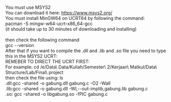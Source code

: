You must use MSYS2 <br>
You can download it here: https://www.msys2.org/ <br>
You must install MinGW64 on UCRT64 by following the command:<br>
pacman -S mingw-w64-ucrt-x86_64-gcc<br>
(it should take up to 30 minutes of downloading and installing)<br>
<br>
then check the following command<br>
gcc --version<be><br>
After that if you want to compile the .dll and .lib and .so file you need to type this in the MSYS2 UCRT:<br>
REMEBER TO DIRECT THE UCRT FIRST: <br>
For example: cd /e/Data\ Data/Kuliah/Semester\ 2/Kerjaan\ Matkul/Data\ Structure/Lab/Final\ project <br>
then check the file using: ls <br>
.dll:gcc -shared -o gabung.dll gabung.c -O2 -Wall <br> 
.lib:gcc -shared -o gabung.dll -Wl,--out-implib,gabung.lib gabung.c <br>
.so: gcc -shared -o libgabung.so -fPIC gabung.c <br>
